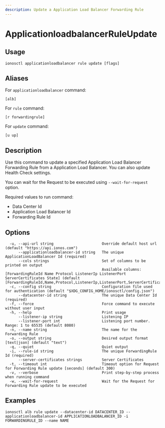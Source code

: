 ```yaml
---
description: Update a Application Load Balancer Forwarding Rule
---
```


# ApplicationloadbalancerRuleUpdate

## Usage

```text
ionosctl applicationloadbalancer rule update [flags]
```

## Aliases

For `applicationloadbalancer` command:

```text
[alb]
```

For `rule` command:

```text
[r forwardingrule]
```

For `update` command:

```text
[u up]
```

## Description

Use this command to update a specified Application Load Balancer Forwarding Rule from a Application Load Balancer. You can also update Health Check settings.

You can wait for the Request to be executed using `--wait-for-request` option.

Required values to run command:

* Data Center Id
* Application Load Balancer Id
* Forwarding Rule Id

## Options

```text
  -u, --api-url string                      Override default host url (default "https://api.ionos.com")
      --applicationloadbalancer-id string   The unique ApplicationLoadBalancer Id (required)
      --cols strings                        Set of columns to be printed on output 
                                            Available columns: [ForwardingRuleId Name Protocol ListenerIp ListenerPort ServerCertificates State] (default [ForwardingRuleId,Name,Protocol,ListenerIp,ListenerPort,ServerCertificates,State])
  -c, --config string                       Configuration file used for authentication (default "$XDG_CONFIG_HOME/ionosctl/config.json")
      --datacenter-id string                The unique Data Center Id (required)
  -f, --force                               Force command to execute without user input
  -h, --help                                Print usage
      --listener-ip string                  Listening IP
      --listener-port int                   Listening port number. Range: 1 to 65535 (default 8080)
  -n, --name string                         The name for the Forwarding Rule
  -o, --output string                       Desired output format [text|json] (default "text")
  -q, --quiet                               Quiet output
  -i, --rule-id string                      The unique ForwardingRule Id (required)
      --server-certificates strings         Server Certificates
  -t, --timeout int                         Timeout option for Request for Forwarding Rule update [seconds] (default 300)
  -v, --verbose                             Print step-by-step process when running command
  -w, --wait-for-request                    Wait for the Request for Forwarding Rule update to be executed
```

## Examples

```text
ionosctl alb rule update --datacenter-id DATACENTER_ID --applicationloadbalancer-id APPLICATIONLOADBALANCER_ID -i FORWARDINGRULE_ID --name NAME
```

